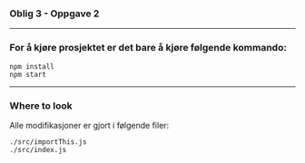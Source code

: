### Oblig 3 - Oppgave 2

---
### For å kjøre prosjektet er det bare å kjøre følgende kommando:

```
npm install
npm start
```

---
### Where to look
Alle modifikasjoner er gjort i følgende filer:

```
./src/importThis.js
./src/index.js
```